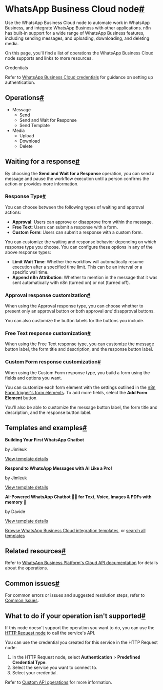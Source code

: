 [](https://github.com/n8n-io/n8n-docs/edit/main/docs/integrations/builtin/app-nodes/n8n-nodes-base.whatsapp/index.md "Edit this page")

# WhatsApp Business Cloud node[#](#whatsapp-business-cloud-node "Permanent link")

Use the WhatsApp Business Cloud node to automate work in WhatsApp Business, and integrate WhatsApp Business with other applications. n8n has built-in support for a wide range of WhatsApp Business features, including sending messages, and uploading, downloading, and deleting media.

On this page, you'll find a list of operations the WhatsApp Business Cloud node supports and links to more resources.

Credentials

Refer to [WhatsApp Business Cloud credentials](../../credentials/whatsapp/) for guidance on setting up authentication.

## Operations[#](#operations "Permanent link")

*   Message
    *   Send
    *   Send and Wait for Response
    *   Send Template
*   Media
    *   Upload
    *   Download
    *   Delete

## Waiting for a response[#](#waiting-for-a-response "Permanent link")

By choosing the **Send and Wait for a Response** operation, you can send a message and pause the workflow execution until a person confirms the action or provides more information.

### Response Type[#](#response-type "Permanent link")

You can choose between the following types of waiting and approval actions:

*   **Approval**: Users can approve or disapprove from within the message.
*   **Free Text**: Users can submit a response with a form.
*   **Custom Form**: Users can submit a response with a custom form.

You can customize the waiting and response behavior depending on which response type you choose. You can configure these options in any of the above response types:

*   **Limit Wait Time**: Whether the workflow will automatically resume execution after a specified time limit. This can be an interval or a specific wall time.
*   **Append n8n Attribution**: Whether to mention in the message that it was sent automatically with n8n (turned on) or not (turned off).

### Approval response customization[#](#approval-response-customization "Permanent link")

When using the Approval response type, you can choose whether to present only an approval button or both approval _and_ disapproval buttons.

You can also customize the button labels for the buttons you include.

### Free Text response customization[#](#free-text-response-customization "Permanent link")

When using the Free Text response type, you can customize the message button label, the form title and description, and the response button label.

### Custom Form response customization[#](#custom-form-response-customization "Permanent link")

When using the Custom Form response type, you build a form using the fields and options you want.

You can customize each form element with the settings outlined in the [n8n Form trigger's form elements](../../core-nodes/n8n-nodes-base.formtrigger/#form-elements). To add more fields, select the **Add Form Element** button.

You'll also be able to customize the message button label, the form title and description, and the response button label.

## Templates and examples[#](#templates-and-examples "Permanent link")

**Building Your First WhatsApp Chatbot**

by Jimleuk

[View template details](https://n8n.io/workflows/2465-building-your-first-whatsapp-chatbot/)

**Respond to WhatsApp Messages with AI Like a Pro!**

by Jimleuk

[View template details](https://n8n.io/workflows/2466-respond-to-whatsapp-messages-with-ai-like-a-pro/)

**AI-Powered WhatsApp Chatbot 🤖📲 for Text, Voice, Images & PDFs with memory 🧠**

by Davide

[View template details](https://n8n.io/workflows/3586-ai-powered-whatsapp-chatbot-for-text-voice-images-and-pdfs-with-memory/)

[Browse WhatsApp Business Cloud integration templates](https://n8n.io/integrations/whatsapp-business-cloud/), or [search all templates](https://n8n.io/workflows/)

## Related resources[#](#related-resources "Permanent link")

Refer to [WhatsApp Business Platform's Cloud API documentation](https://developers.facebook.com/docs/whatsapp/cloud-api) for details about the operations.

## Common issues[#](#common-issues "Permanent link")

For common errors or issues and suggested resolution steps, refer to [Common Issues](common-issues/).

## What to do if your operation isn't supported[#](#what-to-do-if-your-operation-isnt-supported "Permanent link")

If this node doesn't support the operation you want to do, you can use the [HTTP Request node](../../core-nodes/n8n-nodes-base.httprequest/) to call the service's API.

You can use the credential you created for this service in the HTTP Request node:

1.  In the HTTP Request node, select **Authentication** > **Predefined Credential Type**.
2.  Select the service you want to connect to.
3.  Select your credential.

Refer to [Custom API operations](../../../custom-operations/) for more information.